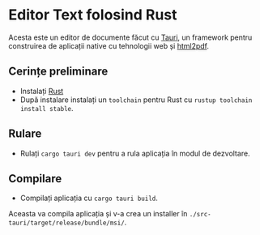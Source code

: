 # Editor Text folosind Rust

Acesta este un editor de documente făcut cu [Tauri](https://tauri.studio/en/), un framework pentru construirea de aplicații native cu tehnologii web și [html2pdf](https://github.com/ilaborie/html2pdf).

## Cerințe preliminare

- Instalați [Rust](https://www.rust-lang.org/tools/install)
- După instalare instalați un `toolchain` pentru Rust cu `rustup toolchain install stable`.

## Rulare

- Rulați `cargo tauri dev` pentru a rula aplicația în modul de dezvoltare.

## Compilare

- Compilați aplicația cu `cargo tauri build`.

Aceasta va compila aplicația și v-a crea un installer în `./src-tauri/target/release/bundle/msi/`.
